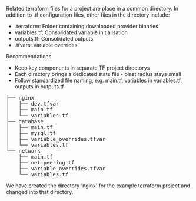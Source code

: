 

Related terraform files for a project are place in a common directory. 
In addition to .tf configuration files, other files in the directory include:
* .terraform: Folder containing downloaded provider binaries 
* variables.tf: Consolidated variable initialisation
* outputs.tf: Consolidated outputs
* .tfvars: Variable overrides 

Recommendations
* Keep key components in separate TF project directorys
* Each directory brings a dedicated state file - blast radius stays small
* Follow standardized file naming, e.g. main.tf, variables in variables.tf, outputs in outputs.tf

<pre>
├── nginx
│   ├── dev.tfvar
│   ├── main.tf
│   └── variables.tf
├── database
│   ├── main.tf
│   ├── mysql.tf
│   ├── variable_overrides.tfvar
│   └── variables.tf
└── network
    ├── main.tf
    ├── net-peering.tf
    ├── variable_overrides.tfvar
    └── variables.tf
</pre>

We have created the directory 'nginx' for the example terraform project and changed into that directory.
